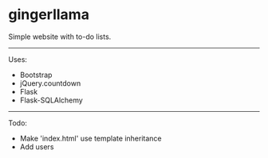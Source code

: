 # gingerllama
Simple website with to-do lists.
___
Uses:
* Bootstrap
* jQuery.countdown
* Flask
* Flask-SQLAlchemy


___
Todo:
* Make 'index.html' use template inheritance
* Add users
